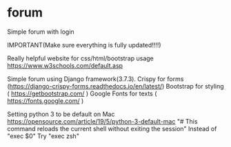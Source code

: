 # forum

Simple forum with login

IMPORTANT(Make sure everything is fully updated!!!!)

Really helpful website for css/html/bootstrap usage
https://www.w3schools.com/default.asp

Simple forum using Django framework(3.7.3).
Crispy for forms (https://django-crispy-forms.readthedocs.io/en/latest/)
Bootstrap for styling ( https://getbootstrap.com/ )
Google Fonts for texts ( https://fonts.google.com/ )

Setting python 3 to be default on Mac
https://opensource.com/article/19/5/python-3-default-mac
"# This command reloads the current shell without exiting the session"
Instead of 
"exec $0"
Try 
"exec zsh"

